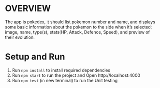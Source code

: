 # OVERVIEW 
  The app is pokedex, it should list pokemon number and name, and displays some basic 
  information about the pokemon to the side when it’s selected; image, name, type(s), 
  stats(HP, Attack, Defence, Speed), and preview of their evolution. 

# Setup and Run
1.	Run `npm install` to install required dependencies
2.	Run `npm start` to run the project and Open http://localhost:4000
3.	Run `npm test` (in new terminal) to run the Unit testing
